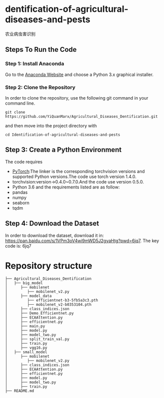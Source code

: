 # dentification-of-agricultural-diseases-and-pests 
 农业病虫害识别

## Steps To Run the Code
### Step 1: Install Anaconda
Go to the [Anaconda Website](https://www.anaconda.com/products/distribution) and choose a Python 3.x graphical installer.

### Step 2: Clone the Repository
In order to clone the repository, use the following git command in your command line.
```
git clone https://github.com/YiQuanMarx/Agricultural_Diseases_Dentification.git
```
and then move into the project directory with
```
cd Identification-of-agricultural-diseases-and-pests
```
## Step 3: Create a Python Environment
The code requires
* [PyTorch](https://github.com/pytorch/vision):The linker is the corresponding torchvision versions and supported Python versions.The code use torch version 1.4.0.
* torchvision:version->0.4.0~0.7.0.And the code use version 0.5.0.
* Python 3.6 
and the requirements listed are as follow:
* pandas
* numpy
* seaborn 
* tqdm

## Step 4: Download the Dataset
In order to download the dataset, download it in: https://pan.baidu.com/s/1VPm3oV4wi9mWD5J2gyaHtg?pwd=6jq7. The key code is: 6jq7 

# Repository structure
```
├── Agricultural_Diseases_Dentification
│   ├── big_model
│      ├── mobilenet
│         ├── mobilenet_v2.py
│      ├── model_data
│         ├── efficientnet-b3-5fb5a3c3.pth
│         ├── mobilenet_v2-b0353104.pth
│      ├── class_indices.json
│      ├── Demo_Efficientnet.py
│      ├── ECAAttention.py
│      ├── efficientnet.py
│      ├── main.py
│      ├── model.py
│      ├── model_two.py
│      ├── split_train_val.py
│      ├── train.py
│      ├── vgg16.py
│   ├── small_model
│      ├── mobilenet
│         ├── mobilenet_v2.py
│      ├── class_indices.json
│      ├── ECAAttention.py
│      ├── efficientnet.py
│      ├── model.py
│      ├── model_two.py
│      ├── train.py
├── README.md
```
